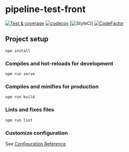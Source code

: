 # pipeline-test-front

[![Test & coverage](https://github.com/GuillermoFarias/pipeline-test-front/actions/workflows/test.yml/badge.svg?branch=master)](https://github.com/GuillermoFarias/pipeline-test-front/actions/workflows/test.yml)
[![codecov](https://codecov.io/gh/GuillermoFarias/pipeline-test-front/branch/master/graph/badge.svg?token=2vBqLMYr09)](https://codecov.io/gh/GuillermoFarias/pipeline-test-front)
[![StyleCI](https://github.styleci.io/repos/375837924/shield?branch=master)]
[![CodeFactor](https://www.codefactor.io/repository/github/guillermofarias/pipeline-test-front/badge)](https://www.codefactor.io/repository/github/guillermofarias/pipeline-test-front)

## Project setup
```
npm install
```

### Compiles and hot-reloads for development
```
npm run serve
```

### Compiles and minifies for production
```
npm run build
```

### Lints and fixes files
```
npm run lint
```

### Customize configuration
See [Configuration Reference](https://cli.vuejs.org/config/).
